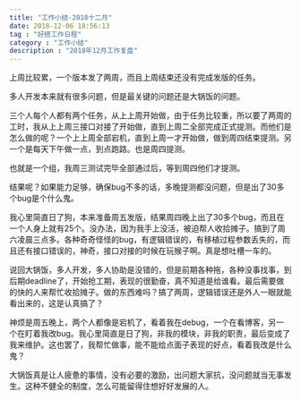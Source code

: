 ```yaml
---
title: "工作小结-2018十二月"
date: 2018-12-06 18:56:13
tag : "好搭工作日程"
category : "工作小结"
description : "2018年12月工作复盘"
---
```


上周比较累，一个版本发了两周，而且上周结束还没有完成发版的任务。

多人开发本来就有很多问题，但是最关键的问题还是大锅饭的问题。

三个人每个人都有两个任务，从上上周开始做，由于任务比较重，所以要了两周的工时，我从上上周三接口对接了开始做，直到上周二全部完成正式提测。而他们是怎么做的呢？一个上上周全部宕机，直到上周一才开始做，做到周四结束提测。另一个是每天下午做一点，到点跑路。也是周四提测。

也就是一个组，我周三测试完毕全部通过后，等到周四他们才提测。

结果呢？如果能力足够，确保bug不多的话，多晚提测都没问题，但是出了30多个bug是个什么鬼。

我心里简直日了狗，本来准备周五发版，结果周四晚上出了30多个bug，而且在一个人身上就有25个。没办法，因为我手上没活，被迫帮人收拾摊子。搞到了周六凌晨三点多。各种奇奇怪怪的bug，有逻辑错误的，有移植过程参数丢失的，而且还有接口错误的，神奇，接口对接的时候在玩猴子啊。真是想吐槽一车的。

说回大锅饭，多人开发，多人协助是没错的，但是前期各种拖，各种没事找事，到后期deadline了，开始抢工期，表现的很勤奋，真不知道是给谁看。最后需要做的快的人来帮忙收拾摊子。做的东西难吗？搞了两周，逻辑错误还是外人一眼就能看出来的，这是认真搞了？

神烦是周五晚上，两个人都像是宕机了，看着我在debug，一个在看博客，另一个在盯着我改bug。我心里简直是日了狗，非我的模块，非我的职责，最后变成了我来维护。这也罢了，我帮忙做事，能不能给点面子表现的好点，看着我改是什么鬼？

大锅饭真是让人疲惫的事情，没有必要的激励，出问题大家抗，没问题就当无事发生。这种不健全的制度，怎么可能留得住想好好发展的人。




